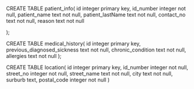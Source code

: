 CREATE TABLE patient_info(
    id integer primary key,
    id_number integer not null,
    patient_name  text not null,
    patient_lastName text not null,
    contact_no text not null,
    reason text not null

);

CREATE TABLE medical_history(
    id integer primary key,
    previous_diagnosed_sickness text not null,
    chronic_condition text not null,
    allergies text not null
);

CREATE TABLE location(
    id integer primary key,
    id_number integer not null,
    street_no integer not null,
    street_name text not null,
    city text not null,
    surburb text,
    postal_code integer not null
)